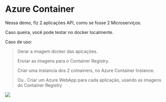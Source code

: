 # Azure Container

Nessa demo, fiz 2 aplicações API, como se fosse 2 Microserviços. 

Caso queira, você pode testar no docker localmente.

Caso de uso:

> Gerar a imagem docker das apicações.
> 
> Enviar as imagens para o Container Registry.
> 
> Criar uma instancia dos 2 cotnainers, no Azure Container Instance.
> 
> Ou.. Criar um Azure WebApp para cada aplicação, usando as imagens do Container Registry

<img src="https://azuredays.com/wp-content/uploads/2020/11/55cef-azure-container-instances.png"  />
